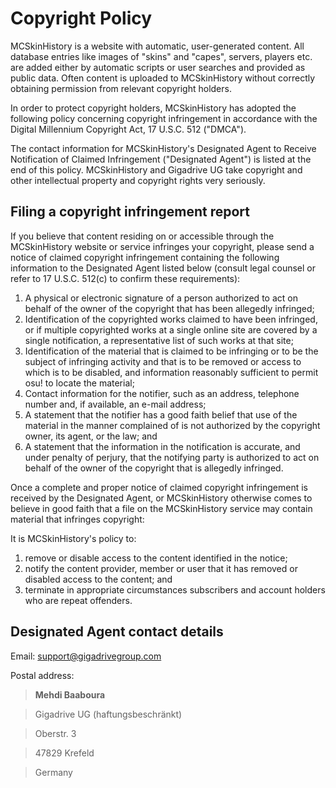 # Copyright Policy

MCSkinHistory is a website with automatic, user-generated content. All database entries like images of "skins" and "capes", servers, players etc. are added either by automatic scripts or user searches and provided as public data. Often content is uploaded to MCSkinHistory without correctly obtaining permission from relevant copyright holders.

In order to protect copyright holders, MCSkinHistory has adopted the following policy concerning copyright infringement in accordance with the Digital Millennium Copyright Act, 17 U.S.C. 512 ("DMCA").

The contact information for MCSkinHistory's Designated Agent to Receive Notification of Claimed Infringement ("Designated Agent") is listed at the end of this policy. MCSkinHistory and Gigadrive UG take copyright and other intellectual property and copyright rights very seriously.

## Filing a copyright infringement report

If you believe that content residing on or accessible through the MCSkinHistory website or service infringes your copyright, please send a notice of claimed copyright infringement containing the following information to the Designated Agent listed below (consult legal counsel or refer to 17 U.S.C. 512(c) to confirm these requirements):

1. A physical or electronic signature of a person authorized to act on behalf of the owner of the copyright that has been allegedly infringed;
2. Identification of the copyrighted works claimed to have been infringed, or if multiple copyrighted works at a single online site are covered by a single notification, a representative list of such works at that site;
3. Identification of the material that is claimed to be infringing or to be the subject of infringing activity and that is to be removed or access to which is to be disabled, and information reasonably sufficient to permit osu! to locate the material;
4. Contact information for the notifier, such as an address, telephone number and, if available, an e-mail address;
5. A statement that the notifier has a good faith belief that use of the material in the manner complained of is not authorized by the copyright owner, its agent, or the law; and
6. A statement that the information in the notification is accurate, and under penalty of perjury, that the notifying party is authorized to act on behalf of the owner of the copyright that is allegedly infringed.

Once a complete and proper notice of claimed copyright infringement is received by the Designated Agent, or MCSkinHistory otherwise comes to believe in good faith that a file on the MCSkinHistory service may contain material that infringes copyright:

It is MCSkinHistory's policy to:

1. remove or disable access to the content identified in the notice;
2. notify the content provider, member or user that it has removed or disabled access to the content; and
3. terminate in appropriate circumstances subscribers and account holders who are repeat offenders.

## Designated Agent contact details

Email: [support@gigadrivegroup.com](mailto:support@gigadrivegroup.com)

Postal address:

> **Mehdi Baaboura**

> Gigadrive UG (haftungsbeschränkt)

> Oberstr. 3

> 47829 Krefeld

> Germany